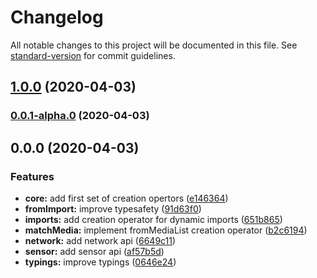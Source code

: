 # Changelog

All notable changes to this project will be documented in this file. See [standard-version](https://github.com/conventional-changelog/standard-version) for commit guidelines.

## [1.0.0](https://github.com/JWO719/rxjs-web/compare/v0.0.1-alpha.0...v1.0.0) (2020-04-03)

### [0.0.1-alpha.0](https://github.com/JWO719/rxjs-web/compare/v0.0.0...v0.0.1-alpha.0) (2020-04-03)

## 0.0.0 (2020-04-03)


### Features

* **core:** add first set of creation opertors ([e146364](https://github.com/JWO719/rxjs-web/commit/e146364e66ce4bbc58163b5470c888a979a31073))
* **fromImport:** improve typesafety ([91d63f0](https://github.com/JWO719/rxjs-web/commit/91d63f064e654dabd01deebe4b9c65d438c2828f))
* **imports:** add creation operator for dynamic imports ([651b865](https://github.com/JWO719/rxjs-web/commit/651b865fd33d6084a51d403be1cbabeb2343c415))
* **matchMedia:** implement fromMediaList creation operator ([b2c6194](https://github.com/JWO719/rxjs-web/commit/b2c6194e89735d4aeb533f4c1ea87cbae9178201))
* **network:** add network api ([6649c11](https://github.com/JWO719/rxjs-web/commit/6649c11bb7fd67357308c856943e58d93c17e119))
* **sensor:** add sensor api ([af57b5d](https://github.com/JWO719/rxjs-web/commit/af57b5d050a81b620bb5e2b7f4e478acbef78f0d))
* **typings:** improve typings ([0646e24](https://github.com/JWO719/rxjs-web/commit/0646e249f10a6e20eeb006af9087f37f9bcc1835))
